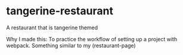 # tangerine-restaurant

A restaurant that is tangerine themed

Why I made this: To practice the workflow of setting up a project with webpack. Something similar to my (restaurant-page)
